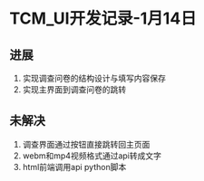 # TCM_UI开发记录-1月14日

## 进展

1. 实现调查问卷的结构设计与填写内容保存
1. 实现主界面到调查问卷的跳转

## 未解决

1. 调查界面通过按钮直接跳转回主页面
2. webm和mp4视频格式通过api转成文字
3. html前端调用api python脚本